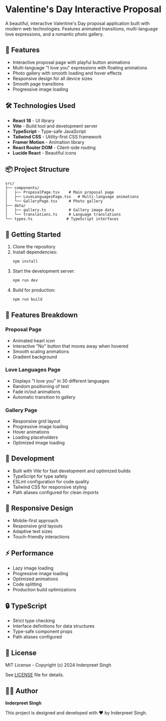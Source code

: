 # Valentine's Day Interactive Proposal

A beautiful, interactive Valentine's Day proposal application built with modern web technologies. Features animated transitions, multi-language love expressions, and a romantic photo gallery.

## 🚀 Features

- Interactive proposal page with playful button animations
- Multi-language "I love you" expressions with floating animations
- Photo gallery with smooth loading and hover effects
- Responsive design for all device sizes
- Smooth page transitions
- Progressive image loading

## 🛠️ Technologies Used

- **React 18** - UI library
- **Vite** - Build tool and development server
- **TypeScript** - Type-safe JavaScript
- **Tailwind CSS** - Utility-first CSS framework
- **Framer Motion** - Animation library
- **React Router DOM** - Client-side routing
- **Lucide React** - Beautiful icons

## 📦 Project Structure

```
src/
├── components/
│   ├── ProposalPage.tsx    # Main proposal page
│   ├── LoveLanguagesPage.tsx   # Multi-language animations
│   └── GalleryPage.tsx     # Photo gallery
├── data/
│   ├── gallery.ts          # Gallery image data
│   └── translations.ts     # Language translations
└── types.ts               # TypeScript interfaces
```

## 🚀 Getting Started

1. Clone the repository
2. Install dependencies:
   ```bash
   npm install
   ```
3. Start the development server:
   ```bash
   npm run dev
   ```
4. Build for production:
   ```bash
   npm run build
   ```

## 🎨 Features Breakdown

### Proposal Page
- Animated heart icon
- Interactive "No" button that moves away when hovered
- Smooth scaling animations
- Gradient background

### Love Languages Page
- Displays "I love you" in 30 different languages
- Random positioning of text
- Fade in/out animations
- Automatic transition to gallery

### Gallery Page
- Responsive grid layout
- Progressive image loading
- Hover animations
- Loading placeholders
- Optimized image loading

## 🔧 Development

- Built with Vite for fast development and optimized builds
- TypeScript for type safety
- ESLint configuration for code quality
- Tailwind CSS for responsive styling
- Path aliases configured for clean imports

## 📱 Responsive Design

- Mobile-first approach
- Responsive grid layouts
- Adaptive text sizes
- Touch-friendly interactions

## ⚡ Performance

- Lazy image loading
- Progressive image loading
- Optimized animations
- Code splitting
- Production build optimizations

## 🔒 TypeScript

- Strict type checking
- Interface definitions for data structures
- Type-safe component props
- Path aliases configured

## 📄 License

MIT License - Copyright (c) 2024 Inderpreet Singh

See [LICENSE](./LICENSE) file for details.

## 👨‍💻 Author

**Inderpreet Singh**

This project is designed and developed with ❤️ by Inderpreet Singh.
